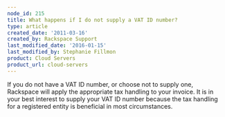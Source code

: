 ```yaml
---
node_id: 215
title: What happens if I do not supply a VAT ID number?
type: article
created_date: '2011-03-16'
created_by: Rackspace Support
last_modified_date: '2016-01-15'
last_modified_by: Stephanie Fillmon
product: Cloud Servers
product_url: cloud-servers
---
```


If you do not have a VAT ID number, or choose not to supply one,
Rackspace will apply the appropriate tax handling to your invoice. It is
in your best interest to supply your VAT ID number because the tax
handling for a registered entity is beneficial in most circumstances.

